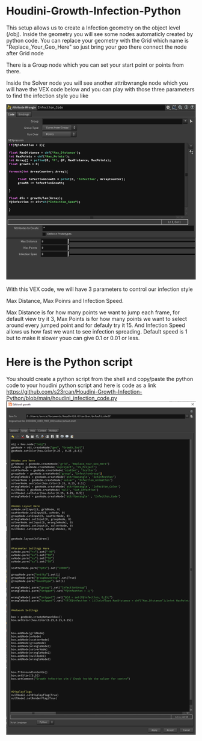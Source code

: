 # Houdini-Growth-Infection-Python

This setup allows us to create a Infection geometry on the object level (/obj). Inside the geometry you will see some nodes automaticly created by python code. You can replace your geometry with the Grid which name is "Replace_Your_Geo_Here" so just bring your geo there connect the node after Grid node

There is a Group node which you can set your start point or points from there.

Inside the Solver node you will see another attribwrangle node which you will have the VEX code below and you can play with those three parameters to find the infection style you like



![](https://github.com/s23rcan/Houdini-Growth-Infection-Python/blob/main/Files/vex_infection_data.PNG)

With this VEX code, we will have 3 parameters to control our infection style

Max Distance, Max Poinrs and Infection Speed. 

Max Distance is for how many points we want to jump each frame, for default view try it 3, Max Points is for how many points we want to select around every jumped point and for defauly try it 15. And Infection Speed allows us how fast we want to see infection spreading. Default speed is 1 but to make it slower youo can give 0.1 or 0.01 or less.

# Here is the Python script
You should create a python script from the shell and copy/paste the python code to your houdini python script
and here is code as a link https://github.com/s23rcan/Houdini-Growth-Infection-Python/blob/main/houdini_infection_code.py
![](https://github.com/s23rcan/Houdini-Growth-Infection-Python/blob/main/Files/houdini_script.PNG)
